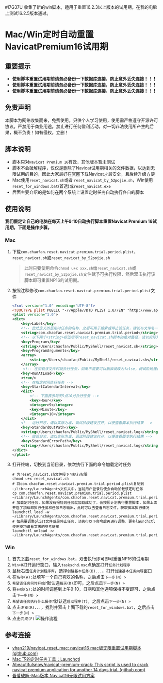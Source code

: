 #I7G37U 收集了新的win脚本，适用于重置16.2.3以上版本的试用期，在我的电脑上测试16.2.5版本通过。


# Mac/Win定时自动重置NavicatPremium16试用期

## 重要提示

- **使用脚本重置试用期前请务必备份一下数据库连接，防止意外丢失连接！！！**
- **使用脚本重置试用期前请务必备份一下数据库连接，防止意外丢失连接！！！**
- **使用脚本重置试用期前请务必备份一下数据库连接，防止意外丢失连接！！！**

## 免责声明

本脚本为网络收集而来，免费使用，只供个人学习使用，使用需严格遵守开源许可协议。严禁用于商业用途，禁止进行任何盈利活动。对一切非法使用所产生的后果，概不负责！如有侵权，立删！

## 脚本说明

- 脚本只对`Navicat Premium 16`有效，其他版本暂未测试
- 脚本不会破解程序，仅仅是删除了Navicat试用期相关的文件数据，以达到无限试用的目的，因此大家最好在[官网](http://www.navicat.com.cn/download/navicat-premium)下载Navicat才最安全，且后续升级方便
- Mac使用`reset_navicat.sh`或者 `reset_navicat_by_52pojie.sh`，Win使用`reset_for_windows.bat`(首选)或`reset_navicat.exe`
- 后面主要介绍的是如何在两个系统上设置定时任务自动执行各自的脚本

## 使用说明

**我们假定让自己的电脑在每天上午9:10自动执行脚本重置Navicat Premium 16试用期，下面是操作步骤。**

### Mac

1. 下载`com.chaofan.reset.navicat.premium.trial.period.plist`、`reset_navicat.sh`或`reset_navicat_by_52pojie.sh`
   > 此时只要使用命令`chmod u+x xxx.sh`给`reset_navicat.sh`或`reset_navicat_by_52pojie.sh`文件赋予可执行权限，然后双击执行该脚本即可重置NP16的试用期。
   
2. 按照注释修改`com.chaofan.reset.navicat.premium.trial.period.plist`文件

   ```xml
   <?xml version="1.0" encoding="UTF-8"?>
   <!DOCTYPE plist PUBLIC "-//Apple//DTD PLIST 1.0//EN" "http://www.apple.com/DTDs/PropertyList-1.0.dtd">
   <plist version="1.0">
   <dict>
       <key>Label</key>
       <!-- 此处定义的是定时任务的名称，之后可用于搜索或停止该任务，建议与文件名一致即可 -->
       <string>com.chaofan.reset.navicat.premium.trial.period</string>
       <!-- 以下两个<string>标签填写reset_navicat.sh脚本的绝对路径，请以实际为准 -->
       <key>Program</key>
       <string>/Users/chaofan/Public/MyShell/reset_navicat.sh</string>
       <key>ProgramArguments</key>
       <array>
           <string>/Users/chaofan/Public/MyShell/reset_navicat.sh</string>
       </array>
     	<!-- 在加载该文件时就执行任务，如果不需要可以删掉或改为false，调试阶段建议打开，以便查看脚本执行结果 -->
       <key>RunAtLoad</key>
       <true/>
       <!-- 在指定时间执行任务 -->
       <key>StartCalendarInterval</key>
       <dict>
           <!-- 下面表示每天9点10分执行任务 -->
           <key>Hour</key>
           <integer>9</integer>
           <key>Minute</key>
           <integer>10</integer>
       </dict>
       <!-- 运行日志，请以实际为准，调试阶段建议打开，以便查看脚本执行结果 -->
       <key>StandardOutPath</key>
       <string>/Users/chaofan/Public/MyShell/reset_navicat.log</string>
       <!-- 错误日志，请以实际为准，调试阶段建议打开，以便查看脚本执行结果 -->
       <key>StandardErrorPath</key>
       <string>/Users/chaofan/Public/MyShell/reset_navicat.log</string>
   </dict>
   </plist>
   ```
   
3. 打开终端，切换到当前目录，依次执行下面的命令加载定时任务

   ```shell
   # 为reset_navicat.sh文件授予可执行权限
   chmod u+x reset_navicat.sh
   # 将com.chaofan.reset.navicat.premium.trial.period.plist复制到~/Library/LaunchAgents文件夹中，当前用户登录后便会自动加载该定时任务
   cp com.chaofan.reset.navicat.premium.trial.period.plist ~/Library/LaunchAgents/com.chaofan.reset.navicat.premium.trial.period.plist
   # 加载定时任务，如果没有报错则任务就加载成功了，会按照计划执行重置脚本，如果上面开启了加载即执行任务和任务日志输出，此时可以去查看日志文件，获取脚本执行情况
   launchctl load -w ~/Library/LaunchAgents/com.chaofan.reset.navicat.premium.trial.period.plist
   # 如果要调整plist文件或是停止任务，请执行以下命令后再进行调整，更多launchctl使用技巧请看文末的参考链接
   launchctl unload -w ~/Library/LaunchAgents/com.chaofan.reset.navicat.premium.trial.period.plist
   ```

### Win

1. 首先[下载](https://gitee.com/chaofan2685_admin/reset_navicat_premium_for_mac/releases)`reset_for_windows.bat`，双击执行即可即可重置NP16的试用期
2. `Win+R`打开运行窗口，输入`taskschd.msc`点确定打开`任务计划程序`
3. 鼠标右击`任务计划程序库`，选择`创建基本任务(B)...`，打开`创建基本任务向导`窗口
4. 在`名称(A):`处填写一个自己喜欢的名称，之后点击`下一步(N) >`
5. `希望该任务何时开始?`默认选`每天(D)`即可，之后点击`下一步(N) >`
6. 将`开始(S):`处的时间调整到上午9:10，日期和其他选项保持不变即可，之后点击`下一步(N) >`
7. `希望该任务执行什么操作?`默认选`启动程序(T)`，之后点击`下一步(N) >`
8. 点击`浏览(R)...`，找到并双击上面下载的`reset_for_windows.bat`，之后点击`下一步(N) >`
9. 点击`完成(F)`
![操作流程](Win/iShot2022-04-18_11.07.08.gif)

## 参考连接

- [yhan219/navicat_reset_mac: navicat16 mac版无限重置试用期脚本 (github.com)](https://github.com/yhan219/navicat_reset_mac)
- [Mac 下的定时任务工具：Launchctl](http://wu.run/2019/03/27/mac-launchctl-guidance/)
- [Abeautifulsnow/navicat-premium-crack: This script is used to crack navicat premium application for another 14 days trial. (github.com)](https://github.com/Abeautifulsnow/navicat-premium-crack/)
- [吾爱破解-Mac版本 Navicat16无限试用方案](https://www.52pojie.cn/forum.php?mod=viewthread&tid=1669993)